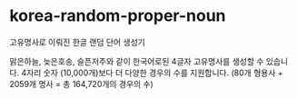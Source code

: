 # korea-random-proper-noun
고유명사로 이뤄진 한글 랜덤 단어 생성기

맑은하늘, 늦은호송, 슬픈저주와 같이 한국어로된 4글자 고유명사를 생성할 수 있습니다.
4자리 숫자 (10,000개)보다 더 다양한 경우의 수를 지원합니다. (80개 형용사 + 2059개 명사 = 총 164,720개의 경우의 수)
